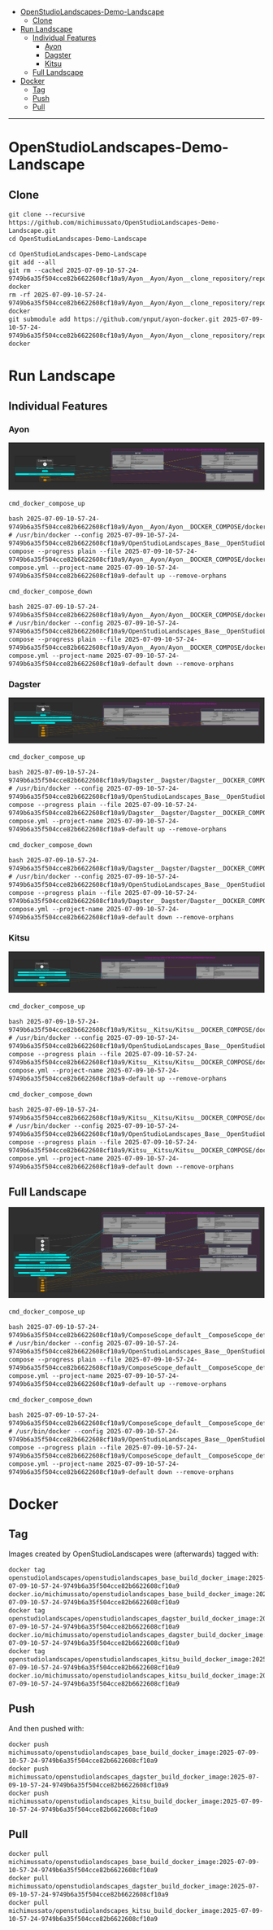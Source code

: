 <!-- TOC -->
* [OpenStudioLandscapes-Demo-Landscape](#openstudiolandscapes-demo-landscape)
  * [Clone](#clone)
* [Run Landscape](#run-landscape)
  * [Individual Features](#individual-features)
    * [Ayon](#ayon)
    * [Dagster](#dagster)
    * [Kitsu](#kitsu)
  * [Full Landscape](#full-landscape)
* [Docker](#docker)
  * [Tag](#tag)
  * [Push](#push)
  * [Pull](#pull)
<!-- TOC -->

---

# OpenStudioLandscapes-Demo-Landscape

## Clone

```shell
git clone --recursive https://github.com/michimussato/OpenStudioLandscapes-Demo-Landscape.git
cd OpenStudioLandscapes-Demo-Landscape
```

```shell
cd OpenStudioLandscapes-Demo-Landscape
git add --all
git rm --cached 2025-07-09-10-57-24-9749b6a35f504cce82b6622608cf10a9/Ayon__Ayon/Ayon__clone_repository/repos/ayon-docker
rm -rf 2025-07-09-10-57-24-9749b6a35f504cce82b6622608cf10a9/Ayon__Ayon/Ayon__clone_repository/repos/ayon-docker
git submodule add https://github.com/ynput/ayon-docker.git 2025-07-09-10-57-24-9749b6a35f504cce82b6622608cf10a9/Ayon__Ayon/Ayon__clone_repository/repos/ayon-docker
```

# Run Landscape

## Individual Features

### Ayon

![Ayon__docker_compose_graph.svg](2025-07-09-10-57-24-9749b6a35f504cce82b6622608cf10a9/Ayon__Ayon/Ayon__DOCKER_COMPOSE/docker_compose/Ayon__docker_compose_graph/Ayon__docker_compose_graph.svg)

`cmd_docker_compose_up`

```shell
bash 2025-07-09-10-57-24-9749b6a35f504cce82b6622608cf10a9/Ayon__Ayon/Ayon__DOCKER_COMPOSE/docker_compose/docker_compose_up.sh
# /usr/bin/docker --config 2025-07-09-10-57-24-9749b6a35f504cce82b6622608cf10a9/OpenStudioLandscapes_Base__OpenStudioLandscapes_Base/OpenStudioLandscapes_Base__docker_config_json compose --progress plain --file 2025-07-09-10-57-24-9749b6a35f504cce82b6622608cf10a9/Ayon__Ayon/Ayon__DOCKER_COMPOSE/docker_compose/docker-compose.yml --project-name 2025-07-09-10-57-24-9749b6a35f504cce82b6622608cf10a9-default up --remove-orphans
```

`cmd_docker_compose_down`

```shell
bash 2025-07-09-10-57-24-9749b6a35f504cce82b6622608cf10a9/Ayon__Ayon/Ayon__DOCKER_COMPOSE/docker_compose/docker_compose_down.sh
# /usr/bin/docker --config 2025-07-09-10-57-24-9749b6a35f504cce82b6622608cf10a9/OpenStudioLandscapes_Base__OpenStudioLandscapes_Base/OpenStudioLandscapes_Base__docker_config_json compose --progress plain --file 2025-07-09-10-57-24-9749b6a35f504cce82b6622608cf10a9/Ayon__Ayon/Ayon__DOCKER_COMPOSE/docker_compose/docker-compose.yml --project-name 2025-07-09-10-57-24-9749b6a35f504cce82b6622608cf10a9-default down --remove-orphans
```

### Dagster

![Dagster__docker_compose_graph.svg](2025-07-09-10-57-24-9749b6a35f504cce82b6622608cf10a9/Dagster__Dagster/Dagster__DOCKER_COMPOSE/docker_compose/Dagster__docker_compose_graph/Dagster__docker_compose_graph.svg)

`cmd_docker_compose_up`

```shell
bash 2025-07-09-10-57-24-9749b6a35f504cce82b6622608cf10a9/Dagster__Dagster/Dagster__DOCKER_COMPOSE/docker_compose/docker_compose_up.sh
# /usr/bin/docker --config 2025-07-09-10-57-24-9749b6a35f504cce82b6622608cf10a9/OpenStudioLandscapes_Base__OpenStudioLandscapes_Base/OpenStudioLandscapes_Base__docker_config_json compose --progress plain --file 2025-07-09-10-57-24-9749b6a35f504cce82b6622608cf10a9/Dagster__Dagster/Dagster__DOCKER_COMPOSE/docker_compose/docker-compose.yml --project-name 2025-07-09-10-57-24-9749b6a35f504cce82b6622608cf10a9-default up --remove-orphans
```

`cmd_docker_compose_down`

```shell
bash 2025-07-09-10-57-24-9749b6a35f504cce82b6622608cf10a9/Dagster__Dagster/Dagster__DOCKER_COMPOSE/docker_compose/docker_compose_down.sh
# /usr/bin/docker --config 2025-07-09-10-57-24-9749b6a35f504cce82b6622608cf10a9/OpenStudioLandscapes_Base__OpenStudioLandscapes_Base/OpenStudioLandscapes_Base__docker_config_json compose --progress plain --file 2025-07-09-10-57-24-9749b6a35f504cce82b6622608cf10a9/Dagster__Dagster/Dagster__DOCKER_COMPOSE/docker_compose/docker-compose.yml --project-name 2025-07-09-10-57-24-9749b6a35f504cce82b6622608cf10a9-default down --remove-orphans
```

### Kitsu

![Kitsu__docker_compose_graph.svg](2025-07-09-10-57-24-9749b6a35f504cce82b6622608cf10a9/Kitsu__Kitsu/Kitsu__DOCKER_COMPOSE/docker_compose/Kitsu__docker_compose_graph/Kitsu__docker_compose_graph.svg)

`cmd_docker_compose_up`

```shell
bash 2025-07-09-10-57-24-9749b6a35f504cce82b6622608cf10a9/Kitsu__Kitsu/Kitsu__DOCKER_COMPOSE/docker_compose/docker_compose_up.sh
# /usr/bin/docker --config 2025-07-09-10-57-24-9749b6a35f504cce82b6622608cf10a9/OpenStudioLandscapes_Base__OpenStudioLandscapes_Base/OpenStudioLandscapes_Base__docker_config_json compose --progress plain --file 2025-07-09-10-57-24-9749b6a35f504cce82b6622608cf10a9/Kitsu__Kitsu/Kitsu__DOCKER_COMPOSE/docker_compose/docker-compose.yml --project-name 2025-07-09-10-57-24-9749b6a35f504cce82b6622608cf10a9-default up --remove-orphans
```

`cmd_docker_compose_down`

```shell
bash 2025-07-09-10-57-24-9749b6a35f504cce82b6622608cf10a9/Kitsu__Kitsu/Kitsu__DOCKER_COMPOSE/docker_compose/docker_compose_down.sh
# /usr/bin/docker --config 2025-07-09-10-57-24-9749b6a35f504cce82b6622608cf10a9/OpenStudioLandscapes_Base__OpenStudioLandscapes_Base/OpenStudioLandscapes_Base__docker_config_json compose --progress plain --file 2025-07-09-10-57-24-9749b6a35f504cce82b6622608cf10a9/Kitsu__Kitsu/Kitsu__DOCKER_COMPOSE/docker_compose/docker-compose.yml --project-name 2025-07-09-10-57-24-9749b6a35f504cce82b6622608cf10a9-default down --remove-orphans
```

## Full Landscape

![Landscape_Map__landscape_map.svg](2025-07-09-10-57-24-9749b6a35f504cce82b6622608cf10a9/Landscape_Map__Landscape_Map/Landscape_Map__landscape_map/Landscape_Map__landscape_map.svg)

`cmd_docker_compose_up`

```shell
bash 2025-07-09-10-57-24-9749b6a35f504cce82b6622608cf10a9/ComposeScope_default__ComposeScope_default/ComposeScope_default__DOCKER_COMPOSE/docker_compose/docker_compose_up.sh
# /usr/bin/docker --config 2025-07-09-10-57-24-9749b6a35f504cce82b6622608cf10a9/OpenStudioLandscapes_Base__OpenStudioLandscapes_Base/OpenStudioLandscapes_Base__docker_config_json compose --progress plain --file 2025-07-09-10-57-24-9749b6a35f504cce82b6622608cf10a9/ComposeScope_default__ComposeScope_default/ComposeScope_default__DOCKER_COMPOSE/docker_compose/docker-compose.yml --project-name 2025-07-09-10-57-24-9749b6a35f504cce82b6622608cf10a9-default up --remove-orphans
```

`cmd_docker_compose_down`

```shell
bash 2025-07-09-10-57-24-9749b6a35f504cce82b6622608cf10a9/ComposeScope_default__ComposeScope_default/ComposeScope_default__DOCKER_COMPOSE/docker_compose/docker_compose_down.sh
# /usr/bin/docker --config 2025-07-09-10-57-24-9749b6a35f504cce82b6622608cf10a9/OpenStudioLandscapes_Base__OpenStudioLandscapes_Base/OpenStudioLandscapes_Base__docker_config_json compose --progress plain --file 2025-07-09-10-57-24-9749b6a35f504cce82b6622608cf10a9/ComposeScope_default__ComposeScope_default/ComposeScope_default__DOCKER_COMPOSE/docker_compose/docker-compose.yml --project-name 2025-07-09-10-57-24-9749b6a35f504cce82b6622608cf10a9-default down --remove-orphans
```

# Docker

## Tag

Images created by OpenStudioLandscapes were (afterwards) tagged with:

```shell
docker tag openstudiolandscapes/openstudiolandscapes_base_build_docker_image:2025-07-09-10-57-24-9749b6a35f504cce82b6622608cf10a9 docker.io/michimussato/openstudiolandscapes_base_build_docker_image:2025-07-09-10-57-24-9749b6a35f504cce82b6622608cf10a9
docker tag openstudiolandscapes/openstudiolandscapes_dagster_build_docker_image:2025-07-09-10-57-24-9749b6a35f504cce82b6622608cf10a9 docker.io/michimussato/openstudiolandscapes_dagster_build_docker_image:2025-07-09-10-57-24-9749b6a35f504cce82b6622608cf10a9
docker tag openstudiolandscapes/openstudiolandscapes_kitsu_build_docker_image:2025-07-09-10-57-24-9749b6a35f504cce82b6622608cf10a9 docker.io/michimussato/openstudiolandscapes_kitsu_build_docker_image:2025-07-09-10-57-24-9749b6a35f504cce82b6622608cf10a9
```

## Push

And then pushed with:

```shell
docker push michimussato/openstudiolandscapes_base_build_docker_image:2025-07-09-10-57-24-9749b6a35f504cce82b6622608cf10a9
docker push michimussato/openstudiolandscapes_dagster_build_docker_image:2025-07-09-10-57-24-9749b6a35f504cce82b6622608cf10a9
docker push michimussato/openstudiolandscapes_kitsu_build_docker_image:2025-07-09-10-57-24-9749b6a35f504cce82b6622608cf10a9
```

## Pull

```shell
docker pull michimussato/openstudiolandscapes_base_build_docker_image:2025-07-09-10-57-24-9749b6a35f504cce82b6622608cf10a9
docker pull michimussato/openstudiolandscapes_dagster_build_docker_image:2025-07-09-10-57-24-9749b6a35f504cce82b6622608cf10a9
docker pull michimussato/openstudiolandscapes_kitsu_build_docker_image:2025-07-09-10-57-24-9749b6a35f504cce82b6622608cf10a9
```
